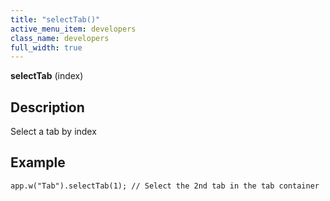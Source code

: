 ```yaml
---
title: "selectTab()"
active_menu_item: developers
class_name: developers
full_width: true
---
```



**selectTab** (index)

## Description

Select a tab by index

## Example

     
    app.w("Tab").selectTab(1); // Select the 2nd tab in the tab container
   

